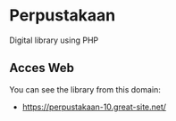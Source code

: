 # Perpustakaan

Digital library using PHP

## Acces Web
You can see the library from this domain:
- https://perpustakaan-10.great-site.net/
